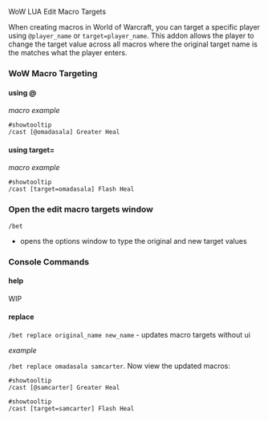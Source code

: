 WoW LUA Edit Macro Targets

When creating macros in World of Warcraft, you can target a specific player using `@player_name` or `target=player_name`. This addon allows the player to change the target value across all macros where the original target name is the matches what the player enters.

### WoW Macro Targeting

#### using @
*macro example*

```
#showtooltip
/cast [@omadasala] Greater Heal
```

#### using target=

*macro example*

```
#showtooltip
/cast [target=omadasala] Flash Heal
```

### Open the edit macro targets window

`/bet`
- opens the options window to type the original and new target values


### Console Commands

#### help
WIP

#### replace

`/bet replace original_name new_name` - updates macro targets without ui

*example*

`/bet replace omadasala samcarter`. Now view the updated macros:

```
#showtooltip
/cast [@samcarter] Greater Heal
```

```
#showtooltip
/cast [target=samcarter] Flash Heal
```
